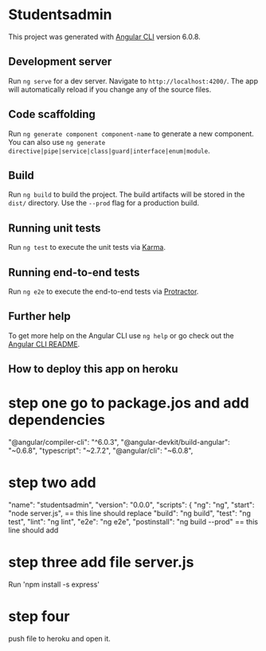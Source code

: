 # Studentsadmin

This project was generated with [Angular CLI](https://github.com/angular/angular-cli) version 6.0.8.

## Development server

Run `ng serve` for a dev server. Navigate to `http://localhost:4200/`. The app will automatically reload if you change any of the source files.

## Code scaffolding

Run `ng generate component component-name` to generate a new component. You can also use `ng generate directive|pipe|service|class|guard|interface|enum|module`.

## Build

Run `ng build` to build the project. The build artifacts will be stored in the `dist/` directory. Use the `--prod` flag for a production build.

## Running unit tests

Run `ng test` to execute the unit tests via [Karma](https://karma-runner.github.io).

## Running end-to-end tests

Run `ng e2e` to execute the end-to-end tests via [Protractor](http://www.protractortest.org/).

## Further help

To get more help on the Angular CLI use `ng help` or go check out the [Angular CLI README](https://github.com/angular/angular-cli/blob/master/README.md).

## How to deploy this app on heroku

# step one go to package.jos and add dependencies

"@angular/compiler-cli": "^6.0.3",
    "@angular-devkit/build-angular": "~0.6.8",
    "typescript": "~2.7.2",
    "@angular/cli": "~6.0.8",
    
# step two add
"name": "studentsadmin",
  "version": "0.0.0",
  "scripts": {
    "ng": "ng",
    "start": "node server.js", == this line should replace
    "build": "ng build",
    "test": "ng test",
    "lint": "ng lint",
    "e2e": "ng e2e",
    "postinstall": "ng build --prod" == this line should add 

# step three add file server.js

Run 'npm install -s express'

# step four

push file to heroku
and open it.
